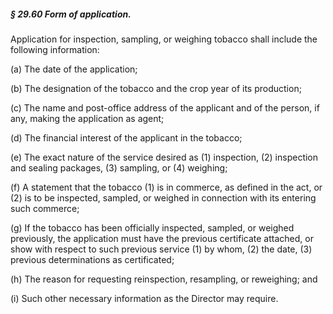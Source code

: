 ##### § 29.60 Form of application. #####

Application for inspection, sampling, or weighing tobacco shall include the following information:

(a) The date of the application;

(b) The designation of the tobacco and the crop year of its production;

(c) The name and post-office address of the applicant and of the person, if any, making the application as agent;

(d) The financial interest of the applicant in the tobacco;

(e) The exact nature of the service desired as (1) inspection, (2) inspection and sealing packages, (3) sampling, or (4) weighing;

(f) A statement that the tobacco (1) is in commerce, as defined in the act, or (2) is to be inspected, sampled, or weighed in connection with its entering such commerce;

(g) If the tobacco has been officially inspected, sampled, or weighed previously, the application must have the previous certificate attached, or show with respect to such previous service (1) by whom, (2) the date, (3) previous determinations as certificated;

(h) The reason for requesting reinspection, resampling, or reweighing; and

(i) Such other necessary information as the Director may require.